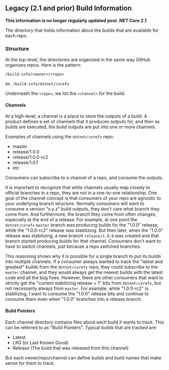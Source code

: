 ## Legacy (2.1 and prior) Build Information

**This information is no longer regularly updated post .NET Core 2.1**

The directory that holds information about the builds that are available for each repo.

### Structure

At the top-level, the directories are organized in the same way GitHub organizes repos. Here is the pattern:

`/build-info/<owner>/<repo>`

ex. `/build-info/dotnet/corefx`

Underneath the `<repo>`, we list the `<channel>` for the build.

#### Channels

At a high-level, a channel is a place to store the outputs of a build. A product defines a set of channels
that it produces outputs for, and then as builds are executed, the build outputs are put into one or more
channels.

Examples of channels using the `dotnet/corefx` repo:

- master
- release/1.0.0
- release/1.0.0-rc2
- release/1.0.1
- etc

Consumers can subscribe to a channel of a repo, and consume the outputs.

It is important to recognize that while channels usually map closely to official branches in a repo, they
are not in a one-to-one relationship. One goal of the channel concept is that consumers of your repo are
agnostic to your underlying branch structure. Normally consumers will want to consume a version "x.y.z"
build outputs, they don't care what branch they come from. And furthermore, the branch they come from often changes,
especially at the end of a release. For example, at one point the `dotnet/corefx` `master` branch was producing
builds for the "1.0.0" release, while the "1.0.0-rc2" release was stabilizing. But then later, when the "1.0.0" release
was stabilizing, a new branch `release/1.0.0` was created and that branch started producing builds for that channel.
Consumers don't want to have to switch channels, just because a repo switched branches.

This reasoning shows why it is possible for a single branch to put its builds into multiple channels. If a consumer
always wanted to track the "latest and greatest" builds from the `dotnet/corefx` repo, they could subscribe to the
`master` channel, and they would always get the newest builds with the latest code and all the bug fixes. However,
there are other consumers that want to strictly get the "current stabilizing release + 1" bits from `dotnet/corefx`,
but not necessarily always from `master`. For example, while "1.0.0-rc2" is stabilizing, I want to consume the "1.0.0"
release bits and continue to consume them even when "1.0.0" branches into a release branch.

#### Build Pointers

Each channel directory contains files about each build it wants to track. This can be referred to as "Build Pointers".
Typical builds that are tracked are:

- Latest
- LKG (or Last Known Good)
- Release (The build that was released from this channel)

But each owner/repo/channel can define builds and build names that make sense for them to track.